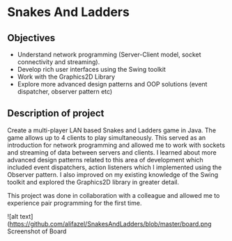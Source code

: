 # Snakes And Ladders

## Objectives

* Understand network programming (Server-Client model, socket connectivity and streaming).
* Develop rich user interfaces using the Swing toolkit
* Work with the Graphics2D Library
* Explore more advanced design patterns and OOP solutions (event dispatcher, observer pattern etc)

## Description of project

Create a multi-player LAN based Snakes and Ladders game in Java. The game allows up to 4 clients to play simultaneously. This served as an introduction for network programming and allowed me to work with sockets and streaming of data between servers and clients. I learned about more advanced design patterns related to this area of development which included event dispatchers, action listeners which I implemented using the Observer pattern. I also improved on my existing knowledge of the Swing toolkit and explored the Graphics2D library in greater detail.

This project was done in collaboration with a colleague and allowed me to experience pair programming for the first time. 

![alt text](https://github.com/alifazel/SnakesAndLadders/blob/master/board.png Screenshot of Board
